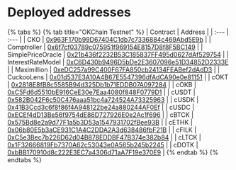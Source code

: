 # Deployed addresses

{% tabs %}
{% tab title="OKChain Testnet" %}
| Contract | Address |
| :--- | :--- |
| CKO | [0x963F170b99D67404C1db7c7336884c469Abd5E9b](https://www.oklink.com/okexchain-test/address/0x963F170b99D67404C1db7c7336884c469Abd5E9b) |
| Comptroller | [0x6f7cf03789c075951f969154E8157D8f8F5BC149](https://www.oklink.com/okexchain-test/address/0x6f7cf03789c075951f969154E8157D8f8F5BC149) |
| SimplePriceOracle | [0x21b436f2232B53C185837FF495d0627dAf529754](https://www.oklink.com/okexchain-test/address/0x21b436f2232B53C185837FF495d0627dAf529754) |
| InterestRateModel | [0xC6D430b9496D5bDe2E3607096e51D34852D2333E](https://www.oklink.com/okexchain-test/address/0xC6D430b9496D5bDe2E3607096e51D34852D2333E) |
| Maximillion | [0xeDC257a99C400F67FA850cb24134FEABef2dAdD3](https://www.oklink.com/okexchain-test/address/0xeDC257a99C400F67FA850cb24134FEABef2dAdD3) |
| CuckooLens | [0x01d537E3A10A4B67E5547396dfAdCA90e0e81151](https://www.oklink.com/okexchain-test/address/0x01d537E3A10A4B67E5547396dfAdCA90e0e81151) |
| cOKT | [0x2818E8fB8c5585B94d325Db1b71EDDB07A097284](https://www.oklink.com/okexchain-test/address/0x2818E8fB8c5585B94d325Db1b71EDDB07A097284) |
| cOKB | [0xC5Fd6d5510bE916CeE30e7Eaa4080f848F0779D1](https://www.oklink.com/okexchain-test/address/0xC5Fd6d5510bE916CeE30e7Eaa4080f848F0779D1) |
| cUSDT | [0x582B042F6c50C476aaa51bc4a724524A73325963](https://www.oklink.com/okexchain-test/address/0x582B042F6c50C476aaa51bc4a724524A73325963) |
| cUSDK | [0x41B3Ccd3c6f8f86f4A948122be24a880244AF0Ef](https://www.oklink.com/okexchain-test/address/0x41B3Ccd3c6f8f86f4A948122be24a880244AF0Ef) |
| cUSDC | [0xECEf4dD13Be56f9754dE86D727926E0e2Ac1f696](https://www.oklink.com/okexchain-test/address/0xECEf4dD13Be56f9754dE86D727926E0e2Ac1f696) |
| cBTCK | [0x575Bd8e2a9d77F1a5b3D53a1547931702fBee93B](https://www.oklink.com/okexchain-test/address/0x575Bd8e2a9d77F1a5b3D53a1547931702fBee93B) |
| cETHK | [0x06b80E5b3aCE931C1A4C2DDA2A3d638486fbF21B](https://www.oklink.com/okexchain-test/address/0x06b80E5b3aCE931C1A4C2DDA2A3d638486fbF21B) |
| cFILK | [0xC5e3Bec7b226D62d04B878EDDBF47B374e382b84](https://www.oklink.com/okexchain-test/address/0xC5e3Bec7b226D62d04B878EDDBF47B374e382b84) |
| cLTCK | [0x1F32666819Fb7370A62c53043e0A565b245b2245](https://www.oklink.com/okexchain-test/address/0x1F32666819Fb7370A62c53043e0A565b245b2245) |
| cDOTK | [0xbBB170910d8c222E3EC7a4306d71aA7F19e370E9](https://www.oklink.com/okexchain-test/address/0xbBB170910d8c222E3EC7a4306d71aA7F19e370E9) |
{% endtab %}
{% endtabs %}
